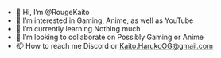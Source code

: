 - 👋 Hi, I’m @RougeKaito 
- 👀 I’m interested in Gaming, Anime, as well as YouTube
- 🌱 I’m currently learning Nothing much
- 💞️ I’m looking to collaborate on Possibly Gaming or Anime
- 📫 How to reach me Discord or Kaito.HarukoOG@gmail.com

<!---
RougeKaito/RougeKaito is a ✨ special ✨ repository because its `README.md` (this file) appears on your GitHub profile.
You can click the Preview link to take a look at your changes.
--->
